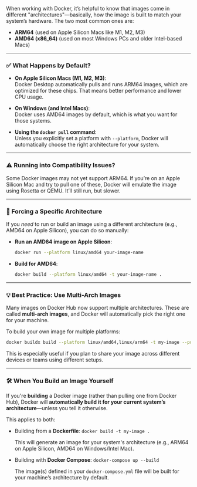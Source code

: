 
When working with Docker, it’s helpful to know that images come in different "architectures"—basically, how the image is built to match your system’s hardware. The two most common ones are:
- **ARM64** (used on Apple Silicon Macs like M1, M2, M3)
- **AMD64 (x86_64)** (used on most Windows PCs and older Intel-based Macs)
---

### ✅ What Happens by Default?

- **On Apple Silicon Macs (M1, M2, M3)**:  
    Docker Desktop automatically pulls and runs ARM64 images, which are optimized for these chips. That means better performance and lower CPU usage.
    
- **On Windows (and Intel Macs)**:  
    Docker uses AMD64 images by default, which is what you want for those systems.
    
- **Using the `docker pull` command**:  
    Unless you explicitly set a platform with `--platform`, Docker will automatically choose the right architecture for your system.
    

---

### ⚠️ Running into Compatibility Issues?

Some Docker images may not yet support ARM64. If you’re on an Apple Silicon Mac and try to pull one of these, Docker will emulate the image using Rosetta or QEMU. It’ll still run, but slower.

---

### 🔧 Forcing a Specific Architecture

If you _need_ to run or build an image using a different architecture (e.g., AMD64 on Apple Silicon), you can do so manually:

- **Run an AMD64 image on Apple Silicon**:
    ```bash
    docker run --platform linux/amd64 your-image-name
    ```
    
- **Build for AMD64**:
    ```bash
    docker build --platform linux/amd64 -t your-image-name .
    ```
    

---

### 💡 Best Practice: Use Multi-Arch Images

Many images on Docker Hub now support multiple architectures. These are called **multi-arch images**, and Docker will automatically pick the right one for your machine.

To build your own image for multiple platforms:
```bash
docker buildx build --platform linux/amd64,linux/arm64 -t my-image --push .
```

This is especially useful if you plan to share your image across different devices or teams using different setups.

---

### 🛠️ When You Build an Image Yourself

If you're **building** a Docker image (rather than pulling one from Docker Hub), Docker will **automatically build it for your current system’s architecture**—unless you tell it otherwise.

This applies to both:
- Building from a **Dockerfile**:
    `docker build -t my-image .`
    
    This will generate an image for your system's architecture (e.g., ARM64 on Apple Silicon, AMD64 on Windows/Intel Mac).
- Building with **Docker Compose**:
    `docker-compose up --build`
    
    The image(s) defined in your `docker-compose.yml` file will be built for your machine’s architecture by default.